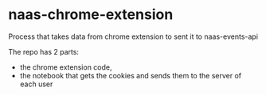 # naas-chrome-extension
Process that takes data from chrome extension to sent it to naas-events-api


The repo has 2 parts: 
- the chrome extension code,
- the notebook that gets the cookies and sends them to the server of each user
